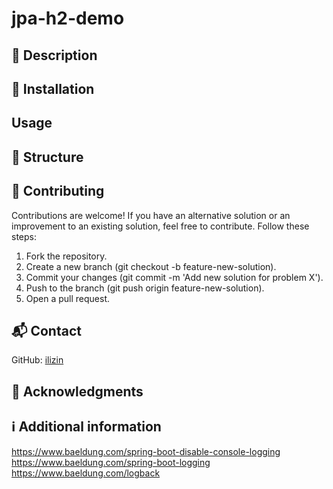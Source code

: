 # jpa-h2-demo

## 📘 Description

## 💾 Installation

## Usage

## 📂 Structure

## 🤝 Contributing

Contributions are welcome! If you have an alternative solution or an improvement to an existing solution, feel free to contribute. Follow these steps:

1. Fork the repository.
2. Create a new branch (git checkout -b feature-new-solution).
3. Commit your changes (git commit -m 'Add new solution for problem X').
4. Push to the branch (git push origin feature-new-solution).
5. Open a pull request.

## 📬 Contact

GitHub: [ilizin](https://github.com/ilizin)

## 🙌 Acknowledgments

## ℹ️ Additional information

https://www.baeldung.com/spring-boot-disable-console-logging
https://www.baeldung.com/spring-boot-logging
https://www.baeldung.com/logback